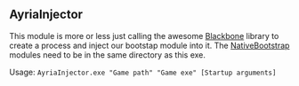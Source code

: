 AyriaInjector
-----

This module is more or less just calling the awesome [Blackbone](https://github.com/DarthTon/Blackbone) library to create a process
and inject our bootstap module into it. 
The [NativeBootstrap](https://github.com/AyriaPublic/NativeBootstrap) modules need to be in the same directory as this exe.

Usage: `AyriaInjector.exe "Game path" "Game exe" [Startup arguments]`
